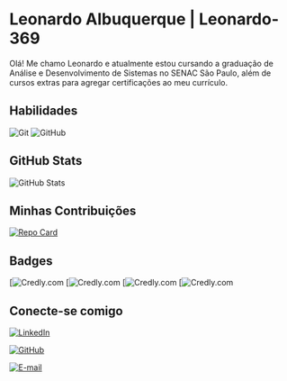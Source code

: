 # Leonardo Albuquerque | Leonardo-369

Olá! Me chamo Leonardo e atualmente estou cursando a graduação de Análise e Desenvolvimento de Sistemas no SENAC São Paulo, além de cursos extras para agregar certificações ao meu currículo.



## Habilidades
![Git](https://img.shields.io/badge/GIT-E44C30?style=for-the-badge&logo=git&logoColor=white)
![GitHub](https://img.shields.io/badge/GitHub-100000?style=for-the-badge&logo=github&logoColor=white)

## GitHub Stats
![GitHub Stats](https://github-readme-stats.vercel.app/api?username=Leonardo-369&theme=transparent&bg_color=000&border_color=30A3DC&show_icons=true&icon_color=30A3DC&title_color=E94D5F&text_color=FFF&hide_title=true)

## Minhas Contribuições
[![Repo Card](https://github-readme-stats.vercel.app/api/pin/?username=Leonardo-369&repo=dio-lab-open-source&bg_color=000&border_color=30A3DC&show_icons=true&icon_color=30A3DC&title_color=E94D5F&text_color=FFF)](https://github.com/Leonardo-369/dio-lab-open-source)

## Badges
<!--START_SECTION:badges-->
[![Credly.com](https://www.credly.com/badges/9742b658-f46b-4bc1-af27-e31aadf2ae9b/public_url)
[![Credly.com](https://www.credly.com/badges/5ec34c64-53e5-4d24-9c24-83c7a63a5994/public_url)
[![Credly.com](https://www.credly.com/badges/1a84c06e-265c-46f5-beb3-e90f29cd0549/public_url)
[![Credly.com](https://www.credly.com/badges/800aadef-cf2a-4222-abed-39689e595883/public_url)
<!--END_SECTION:badges-->


## Conecte-se comigo
[![LinkedIn](https://img.shields.io/badge/LinkedIn-0077B5?style=for-the-badge&logo=linkedin&logoColor=white)](https://www.linkedin.com/in/leonardo-albuquerque-11738053/) 

[![GitHub](https://img.shields.io/badge/GitHub-100000?style=for-the-badge&logo=github&logoColor=white)](https://github.com/Leonardo-369)

[![E-mail](https://img.shields.io/badge/-Email-000?style=for-the-badge&logo=microsoft-outlook&logoColor=007BFF)](mailto:leonardofam@hotmail.com)

